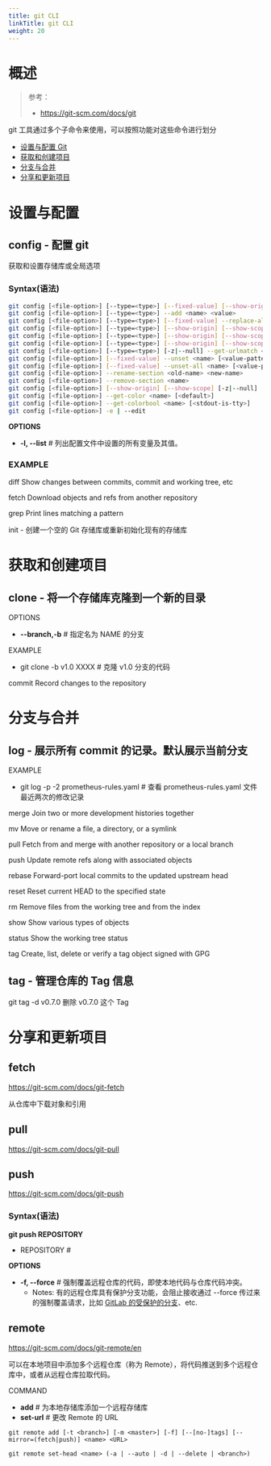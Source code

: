 ```yaml
---
title: git CLI
linkTitle: git CLI
weight: 20
---
```


# 概述

> 参考：
>
> - https://git-scm.com/docs/git

git 工具通过多个子命令来使用，可以按照功能对这些命令进行划分

- [设置与配置 Git](#设置与配置)
- [获取和创建项目](#获取和创建项目)
- [分支与合并](#分支与合并)
- [分享和更新项目](#分享和更新项目)

# 设置与配置

## config - 配置 git

获取和设置存储库或全局选项

### Syntax(语法)

```bash
git config [<file-option>] [--type=<type>] [--fixed-value] [--show-origin] [--show-scope] [-z|--null] <name> [<value> [<value-pattern>]]
git config [<file-option>] [--type=<type>] --add <name> <value>
git config [<file-option>] [--type=<type>] [--fixed-value] --replace-all <name> <value> [<value-pattern>]
git config [<file-option>] [--type=<type>] [--show-origin] [--show-scope] [-z|--null] [--fixed-value] --get <name> [<value-pattern>]
git config [<file-option>] [--type=<type>] [--show-origin] [--show-scope] [-z|--null] [--fixed-value] --get-all <name> [<value-pattern>]
git config [<file-option>] [--type=<type>] [--show-origin] [--show-scope] [-z|--null] [--fixed-value] [--name-only] --get-regexp <name-regex> [<value-pattern>]
git config [<file-option>] [--type=<type>] [-z|--null] --get-urlmatch <name> <URL>
git config [<file-option>] [--fixed-value] --unset <name> [<value-pattern>]
git config [<file-option>] [--fixed-value] --unset-all <name> [<value-pattern>]
git config [<file-option>] --rename-section <old-name> <new-name>
git config [<file-option>] --remove-section <name>
git config [<file-option>] [--show-origin] [--show-scope] [-z|--null] [--name-only] -l | --list
git config [<file-option>] --get-color <name> [<default>]
git config [<file-option>] --get-colorbool <name> [<stdout-is-tty>]
git config [<file-option>] -e | --edit
```

**OPTIONS**

- **-l, --list** # 列出配置文件中设置的所有变量及其值。

### EXAMPLE

diff Show changes between commits, commit and working tree, etc

fetch Download objects and refs from another repository

grep Print lines matching a pattern

init - 创建一个空的 Git 存储库或重新初始化现有的存储库

# 获取和创建项目

## clone - 将一个存储库克隆到一个新的目录

OPTIONS

- **--branch,-b** # 指定名为 NAME 的分支

EXAMPLE

- git clone -b v1.0 XXXX # 克隆 v1.0 分支的代码

commit Record changes to the repository

# 分支与合并

## log - 展示所有 commit 的记录。默认展示当前分支

EXAMPLE

- git log -p -2 prometheus-rules.yaml # 查看 prometheus-rules.yaml 文件最近两次的修改记录

merge Join two or more development histories together

mv Move or rename a file, a directory, or a symlink

pull Fetch from and merge with another repository or a local branch

push Update remote refs along with associated objects

rebase Forward-port local commits to the updated upstream head

reset Reset current HEAD to the specified state

rm Remove files from the working tree and from the index

show Show various types of objects

status Show the working tree status

tag Create, list, delete or verify a tag object signed with GPG

## tag - 管理仓库的 Tag 信息

git tag -d v0.7.0 删除 v0.7.0 这个 Tag

# 分享和更新项目

## fetch

https://git-scm.com/docs/git-fetch

从仓库中下载对象和引用

## pull

https://git-scm.com/docs/git-pull

## push

https://git-scm.com/docs/git-push

### Syntax(语法)

**git push REPOSITORY**

- REPOSITORY #

**OPTIONS**

- **-f, --force** # 强制覆盖远程仓库的代码，即使本地代码与仓库代码冲突。
  - Notes: 有的远程仓库具有保护分支功能，会阻止接收通过 --force 传过来的强制覆盖请求，比如 [GitLab 的受保护的分支](https://docs.gitlab.com/ee/user/project/protected_branches.html)、etc.

## remote

https://git-scm.com/docs/git-remote/en

可以在本地项目中添加多个远程仓库（称为 Remote），将代码推送到多个远程仓库中，或者从远程仓库拉取代码。

COMMAND

- **add** # 为本地存储库添加一个远程存储库
- **set-url** # 更改 Remote 的 URL

`git remote add [-t <branch>] [-m <master>] [-f] [--[no-]tags] [--mirror=(fetch|push)] <name> <URL>`

`git remote set-head <name> (-a | --auto | -d | --delete | <branch>)`
